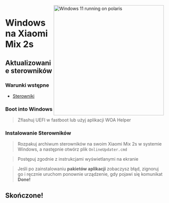 <img align="right" src="https://github.com/n00b69/woa-polaris/blob/main/polaris.png" width="350" alt="Windows 11 running on polaris">

# Windows na Xiaomi Mix 2s

## Aktualizowanie sterowników

### Warunki wstępne
- [Sterowniki](https://github.com/n00b69/woa-polaris/releases/tag/Drivers)

### Boot into Windows
> Zflashuj UEFI w fastboot lub użyj aplikacji WOA Helper

### Instalowanie Sterowników
> Rozpakuj archiwum sterowników na swoim Xiaomi Mix 2s w systemie Windows, a następnie otwórz plik `OnlineUpdater.cmd`

> Postępuj zgodnie z instrukcjami wyświetlanymi na ekranie

> Jeśli po zainstalowaniu **pakietów aplikacji** zobaczysz błąd, zignoruj ​​go i ręcznie uruchom ponownie urządzenie, gdy pojawi się komunikat **Done!**

## Skończone!
